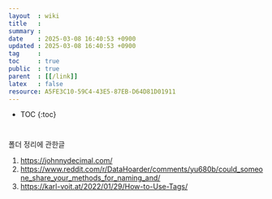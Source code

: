 ```yaml
---
layout  : wiki
title   : 
summary : 
date    : 2025-03-08 16:40:53 +0900
updated : 2025-03-08 16:40:53 +0900
tag     : 
toc     : true
public  : true
parent  : [[/link]] 
latex   : false
resource: A5FE3C10-59C4-43E5-87EB-D64D81D01911
---
```

* TOC
{:toc}

# 

폴더 정리에 관한글
1. https://johnnydecimal.com/
2. https://www.reddit.com/r/DataHoarder/comments/yu680b/could_someone_share_your_methods_for_naming_and/
3. https://karl-voit.at/2022/01/29/How-to-Use-Tags/

